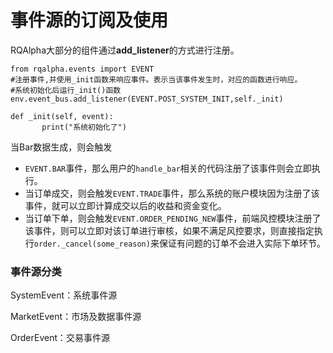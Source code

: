 # 事件源的订阅及使用

RQAlpha大部分的组件通过**add\_listener**的方式进行注册。

```
from rqalpha.events import EVENT
#注册事件,并使用_init函数来响应事件。表示当该事件发生时，对应的函数进行响应。
#系统初始化后运行_init()函数
env.event_bus.add_listener(EVENT.POST_SYSTEM_INIT,self._init)
```

```
def _init(self, event):
       print("系统初始化了")
```

当Bar数据生成，则会触发

* `EVENT.BAR`事件，那么用户的`handle_bar`相关的代码注册了该事件则会立即执行。
* 当订单成交，则会触发`EVENT.TRADE`事件，那么系统的账户模块因为注册了该事件，就可以立即计算成交以后的收益和资金变化。
* 当订单下单，则会触发`EVENT.ORDER_PENDING_NEW`事件，前端风控模块注册了该事件，则可以立即对该订单进行审核，如果不满足风控要求，则直接指定执行`order._cancel(some_reason)`来保证有问题的订单不会进入实际下单环节。

### 事件源分类

SystemEvent：系统事件源

MarketEvent：市场及数据事件源

OrderEvent：交易事件源

